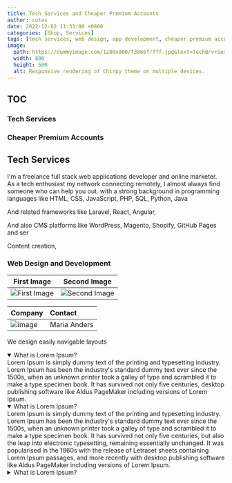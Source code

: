 ```yaml
---
title: Tech Services and Cheaper Premium Accounts
author: cotes
date: 2022-12-02 11:33:00 +0800
categories: [Shop, Services]
tags: [tech services, web design, app development, cheaper premium accounts ]
image:
  path: https://dummyimage.com/1280x800/f3866f/fff.jpg&text=TechBrv+Services
  width: 800
  height: 500
  alt: Responsive rendering of Chirpy theme on multiple devices.
---
```


## TOC
### Tech Services
### Cheaper Premium Accounts

## Tech Services
I'm a freelance full stack web applications developer and online marketer.
As a tech enthusiast my network connecting remotely, I almost always find someone who can help you out.
with a strong background in programming languages like HTML, CSS, JavaScript, PHP, SQL, Python, Java

And related frameworks like Laravel, React, Angular, 

And also CMS platforms like WordPress, Magento, Shopify, GitHub Pages and ser

Content creation, 

### Web Design and Development
|First Image|Second Image|
|:-:|:-:|
|![First Image](https://images.pexels.com/photos/585759/pexels-photo-585759.jpeg?h=750&w=1260)|![Second Image](https://images.pexels.com/photos/1335115/pexels-photo-1335115.jpeg?h=750&w=1260)|

| Company                      | Contact          |
|:-----------------------------|:-----------------|
| ![image](https://dummyimage.com/1280x800/4a1916/fff.jpg&text=TechBrv)| Maria Anders     |

We design easily navigable layouts

<details open>
<summary>
What is Lorem Ipsum?
</summary>
Lorem Ipsum is simply dummy text of the printing and typesetting industry. Lorem Ipsum has been the industry's standard dummy text ever since the 1500s, when an unknown printer took a galley of type and scrambled it to make a type specimen book. It has survived not only five centuries, desktop publishing software like Aldus PageMaker including versions of Lorem Ipsum.
</details>

<details open>
<summary>
What is Lorem Ipsum?
</summary>
Lorem Ipsum is simply dummy text of the printing and typesetting industry. Lorem Ipsum has been the industry's standard dummy text ever since the 1500s, when an unknown printer took a galley of type and scrambled it to make a type specimen book. It has survived not only five centuries, but also the leap into electronic typesetting, remaining essentially unchanged. It was popularised in the 1960s with the release of Letraset sheets containing Lorem Ipsum passages, and more recently with desktop publishing software like Aldus PageMaker including versions of Lorem Ipsum.
</details>

<details >
<summary>
What is Lorem Ipsum?
</summary>
Lorem Ipsum is simply dummy text of the printing and typesetting industry. Lorem Ipsum has been the industry's standard dummy text ever since the 1500s, when an unknown printer took a galley of type and scrambled it to make a type specimen book. It has survived not only five centuries, but also the leap into electronic typesetting, remaining essentially unchanged. It was popularised in the 1960s with the release of Letraset sheets containing Lorem Ipsum passages, and more recently with desktop publishing software like Aldus PageMaker including versions of Lorem Ipsum.
</details>
